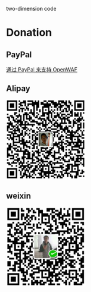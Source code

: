 two-dimension code

Donation
========

PayPal
------

[通过 PayPal 来支持 OpenWAF](https://www.paypal.me/miracleqi)

Alipay
------

![image](https://github.com/miracleqi/Alipayimage/blob/master/Alipay%20two-dimension%20code.png)

weixin
------

![image](https://github.com/miracleqi/Alipayimage/blob/master/weixin%20two-dimension%20code.png)



